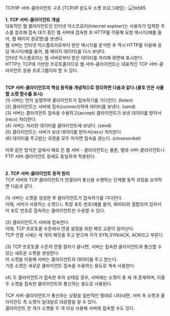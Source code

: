 TCP/IP 서버-클라이언트 구조 [TCP/IP 윈도우 소켓 프로그래밍]
: ![fe585](https://user-images.githubusercontent.com/59801728/74810617-1a6cd900-5333-11ea-93ed-9f4ff9140055.png)<br><br>
<b>1. TCP 서버-클라이언트 개념</b><br>
대표적인 웹 클라이언트인 인터넷 익스프로러(Internet exploer)는 사용자가 입력한 주소를 참조해 접속 대기 중인 웹 서버에 접속한 후 HTTP를 이용해 요청 메시지(예를 들어, 웹 페이지 경로명)를 보낸다.<br>
웹 서버는 인터넷 익스플로러로부터 받은 메시지를 분석한 후 역시 HTTP를 이용해 응답 메시지(예를 들어, 웹 페이지 데이터)를 다시 보낸다.<br>
인터넷 익스플로러는 웹 서버로부터 받은 데이터를 처리해 화면에 표시한다.<br>
HTTP는 TCP에 기반한 프로토콜이므로 웹 서버-클라이언트는 대표적인 TCP 서버-클라이언트 응용 프로그램이라 할 수 있다.<br><br><br>
<b>TCP 서버-클라이언트의 핵심 동작을 개념적으로 정리하면 다음과 같다.(괄호 안은 사욜할 소켓 함수를 표시)</b><br>
(1) 서버는 먼저 실행하여 클라이언트가 접속하기를 기다린다. (listen) <br>
(2) 클라이언트는 서버에 접속(connect)하여 데이터를 보낸다. (send) <br>
(3) 서버는 클라이언트 접속을 수용하고(accept) 클라이언트가 보낸 데이터를 받아서(recv) 처리한다. <br>
(4) 서버는 처리한 데이터를 클라이언트에 보낸다. (send) <br>
(5) 클라이언트는 서버가 보낸 데이터를 받아서(recv) 처리한다. <br>
(6) 데이터를 주고받는 과정을 모두 마치면 접속을 끊는다. (closesocket) <br><br>
이와 같은 방식은 앞에서 예로 든 웹 서버 - 클라이언트는 물론, 텔넷 서버-클라이언트나 FTP 서버-클라이언트 등에도 동일하게 적용된다.<br><br><br>
<b>2. TCP 서버-클라이언트 동작 원리</b><br>
TCP 서버와 TCP 클라이언트가 연결되어 통신을 수행하는 단계별 동작 과정을 요약하면 다음과 같다.<br><br>
(1) 서버는 소켓을 생성한 후 클라이언트가 접속하기를 기다린다.<br>
이때, 서버가 사용하는 소켓으느 특정 포트 번호(예를 들어, 9000)와 결합되어 있어서 이 포트 번호로 접속하는 클라이언트만 수용할 수 있다.<br><br>
(2) 클라이언트가 서버에 접속한다.<br>
이때, TCP 프로토콜 수준에서 연결 설정을 위한 패킷 교환이 일어난다.<br>
TCP 연결 시에는 세 개의 패킷을 주고 받으며 각각 SYN,SYN/ACK, ACK라고 부른다.<br><br>
(3) TCP 프로토콜 수준의 연결 절차가 끝나면, 서버는 접속한 클라이언트와 통신할 수 있는 새로운 소켓을 생성한다.<br>
이 소켓을 이용해 서버는 클라이언트와 데이터를 주고 받는다.<br>
기존 소켓은 새로운 클라이언트 접속을 수용하는 용도로 계속 사용한다.<br><br>
(4) 두 클라이언트가 접속한 후의 상태일 경우, 서버에는 소켓이 총 세 개 존재하며, 이중 두 소켓을 접속한 클라이언트와 통신하는 용도로 사용된다.<br><br>
TCP 서버-클라이언트가 통신하는 상황을 일반적인 형태로 나타내면, 서버 측 소켓과 클라이언트 측 소켓이 일대일로 대응함을 알 수 있다.<br>클라이언트 한 개가 소켓을 두 개 이상 사용해 서버에 접속할 수도 있다.       